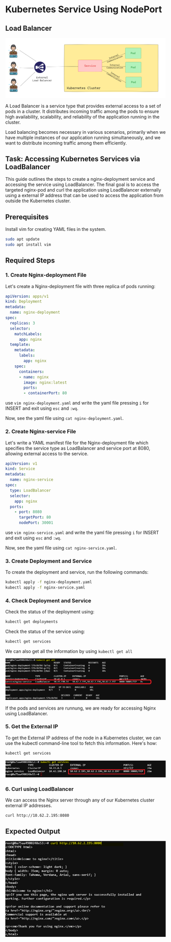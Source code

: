 # Kubernetes Service Using NodePort

## Load Balancer

![alt text](./images/load-balancer.PNG)

A Load Balancer is a service type that provides external access to a set of pods in a cluster. It distributes incoming traffic among the pods to ensure high availability, scalability, and reliability of the application running in the cluster.

Load balancing becomes necessary in various scenarios, primarily when we have multiple instances of our application running simultaneously, and we want to distribute incoming traffic among them efficiently.

## Task: Accessing Kubernetes Services via LoadBalancer

This guide outlines the steps to create a nginx-deployment service and accessing the service using LoadBalancer. The final goal is to access the targeted nginx-pod and curl the application using LoadBalancer externally using a external IP address that can be used to access the application from outside the Kubernetes cluster.

## Prerequisites

Install vim for creating YAML files in the system.

```bash
sudo apt update
sudo apt install vim
```

## Required Steps

### 1. Create Nginx-deployment File

Let's create a Nginx-deployment file with three replica of pods running:

```yaml
apiVersion: apps/v1
kind: Deployment
metadata:
  name: nginx-deployment
spec:
  replicas: 3
  selector:
    matchLabels:
      app: nginx
  template:
    metadata:
      labels:
        app: nginx
    spec:
      containers:
      - name: nginx
        image: nginx:latest
        ports:
        - containerPort: 80
```

use ``vim nginx-deployment.yaml`` and write the yaml file pressing ``i`` for INSERT and exit using ``esc`` and ``:wq``.

Now, see the yaml file using ``cat nginx-deployment.yaml``.

### 2. Create Nginx-service File

Let's write a YAML manifest file for the Nginx-deployment file which specifies the service type as LoadBalancer and service port at 8080, allowing external access to the service.

```yaml
apiVersion: v1
kind: Service
metadata:
  name: nginx-service
spec:
  type: LoadBalancer
  selector:
    app: nginx
  ports:
    - port: 8080
      targetPort: 80
      nodePort: 30001
```
use ``vim nginx-service.yaml`` and write the yaml file pressing ``i`` for INSERT and exit using ``esc`` and ``:wq``.

Now, see the yaml file using ``cat nginx-service.yaml``.

### 3. Create Deployment and Service

To create the deployment and service, run the following commands:

```bash
kubectl apply -f nginx-deployment.yaml
kubectl apply -f nginx-service.yaml
```

### 4. Check Deployment and Service

Check the status of the deployment using:

```bash
kubectl get deployments
```

Check the status of the service using:

```bash
kubectl get services
```

We can also get all the information by using ``kubectl get all``

![alt text](./images/load-balancer-all.png)

If the pods and services are runnung, we are ready for accessing Nginx using LoadBalancer.

### 5. Get the External IP

To get the External IP address of the node in a Kubernetes cluster, we can use the kubectl command-line tool to fetch this information. Here's how:

```bash
kubectl get services
```

![alt text](./images/load-balancer-svc.png)

### 6. Curl using LoadBalancer

We can access the Nginx server through any of our Kubernetes cluster external IP addresses.

```bash
curl http://10.62.2.195:8080
```

## Expected Output

![alt text](./images/load-balancer-output.PNG)
